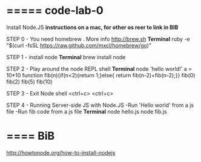 =====
code-lab-0
=====
Install Node.JS
**instructions on a mac, for other os reer to link in BIB**

STEP 0 -  You need homebrew . More info http://brew.sh
**Terminal**
ruby -e "$(curl -fsSL https://raw.github.com/mxcl/homebrew/go)"
<enter> 

STEP 1 - install node
**Terminal**
brew install node <enter>

STEP 2 - Play around the node REPL shell
**Terminal**
node <enter>
'hello world!' <enter>
a = 10*10 <enter>
function fib(n){if(n<2){return 1;}else{ return fib(n-2)+fib(n-2);}} <enter>
fib(0) <enter>
fib(2) <enter>
fib(5) <enter>
fib(10) <enter>

STEP 3 - Exit Node shell
<ctrl+c> <ctrl+c>

STEP 4 - Running Server-side JS with Node.JS
-Run 'Hello world' from a js file
-Run fib code from a js file
**Terminal**
node hello.js <enter>
node fib.js <enter>

====
BiB
====
http://howtonode.org/how-to-install-nodejs
